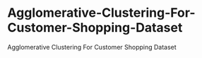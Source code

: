 # Agglomerative-Clustering-For-Customer-Shopping-Dataset
Agglomerative Clustering For Customer Shopping Dataset
